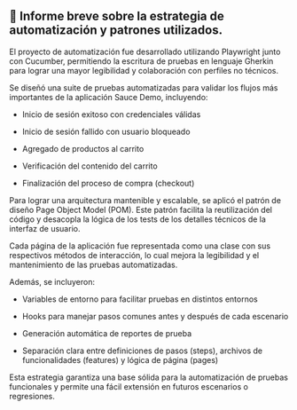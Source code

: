 ## 🧾 Informe breve sobre la estrategia de automatización y patrones utilizados.
El proyecto de automatización fue desarrollado utilizando Playwright junto con Cucumber, permitiendo la escritura de pruebas en lenguaje Gherkin para lograr una mayor legibilidad y colaboración con perfiles no técnicos.

Se diseñó una suite de pruebas automatizadas para validar los flujos más importantes de la aplicación Sauce Demo, incluyendo:

- Inicio de sesión exitoso con credenciales válidas

- Inicio de sesión fallido con usuario bloqueado

- Agregado de productos al carrito

- Verificación del contenido del carrito

- Finalización del proceso de compra (checkout)

Para lograr una arquitectura mantenible y escalable, se aplicó el patrón de diseño Page Object Model (POM). Este patrón facilita la reutilización del código y desacopla la lógica de los tests de los detalles técnicos de la interfaz de usuario.

Cada página de la aplicación fue representada como una clase con sus respectivos métodos de interacción, lo cual mejora la legibilidad y el mantenimiento de las pruebas automatizadas.

Además, se incluyeron:

- Variables de entorno para facilitar pruebas en distintos entornos

- Hooks para manejar pasos comunes antes y después de cada escenario

- Generación automática de reportes de prueba

- Separación clara entre definiciones de pasos (steps), archivos de funcionalidades (features) y lógica de página (pages)

Esta estrategia garantiza una base sólida para la automatización de pruebas funcionales y permite una fácil extensión en futuros escenarios o regresiones.